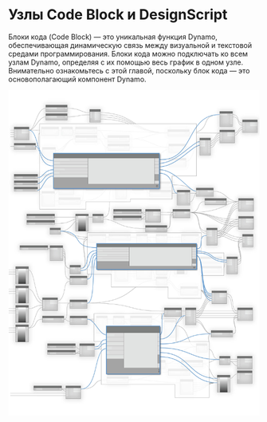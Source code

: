# Узлы Code Block и DesignScript

Блоки кода (Code Block) — это уникальная функция Dynamo, обеспечивающая динамическую связь между визуальной и текстовой средами программирования. Блоки кода можно подключать ко всем узлам Dynamo, определяя с их помощью весь график в одном узле. Внимательно ознакомьтесь с этой главой, поскольку блок кода — это основополагающий компонент Dynamo.

![](../images/8-1/CodeBlocks-01.jpg)

